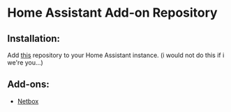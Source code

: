 # Home Assistant Add-on Repository

## Installation:

Add [this](https://github.com/greymatter/homeassistant-addons) repository to your Home Assistant instance. (i would not do this if i we're you...)

## Add-ons:

- [Netbox](https://github.com/greymatter/homeassistant-addons/tree/master/netbox)
